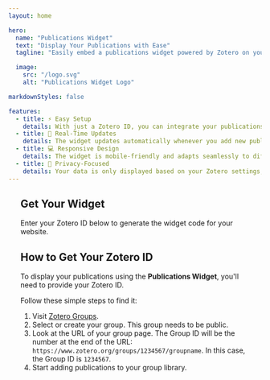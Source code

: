 ```yaml
---
layout: home

hero:
  name: "Publications Widget"
  text: "Display Your Publications with Ease"
  tagline: "Easily embed a publications widget powered by Zotero on your website."

  image: 
    src: "/logo.svg"
    alt: "Publications Widget Logo"

markdownStyles: false

features:
  - title: ⚡ Easy Setup
    details: With just a Zotero ID, you can integrate your publications into any website with minimal effort.
  - title: 🔄 Real-Time Updates
    details: The widget updates automatically whenever you add new publications to Zotero.
  - title: 💻 Responsive Design
    details: The widget is mobile-friendly and adapts seamlessly to different screen sizes.
  - title: 🔐 Privacy-Focused
    details: Your data is only displayed based on your Zotero settings, ensuring privacy.
---
```



<div class="home-content vp-doc">

## Get Your Widget

Enter your Zotero ID below to generate the widget code for your website.

<GetWidgetForm />

## How to Get Your Zotero ID

To display your publications using the **Publications Widget**, you'll need to provide your Zotero ID. 

Follow these simple steps to find it:

1. Visit [Zotero Groups](https://www.zotero.org/groups).
2. Select or create your group. This group needs to be public.
3. Look at the URL of your group page. The Group ID will be the number at the end of the URL:
   `https://www.zotero.org/groups/1234567/groupname`.
   In this case, the Group ID is `1234567`.
4. Start adding publications to your group library.

</div>

<script setup>
  import GetWidgetForm from './components/GetWidgetForm.vue'
</script>

<style scoped>
.home-content {
  max-width: 800px;
  margin-left: auto;
  margin-right: auto;
  @media (min-width: 640px) {
    padding: 0 48px;
  }
  padding: 0 24px;
}
</style>
